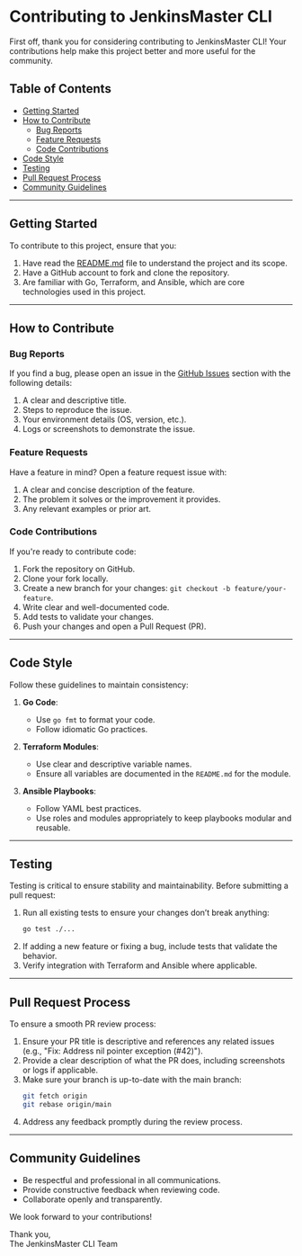 
# Contributing to JenkinsMaster CLI

First off, thank you for considering contributing to JenkinsMaster CLI! Your contributions help make this project better and more useful for the community.

## Table of Contents

- [Getting Started](#getting-started)
- [How to Contribute](#how-to-contribute)
  - [Bug Reports](#bug-reports)
  - [Feature Requests](#feature-requests)
  - [Code Contributions](#code-contributions)
- [Code Style](#code-style)
- [Testing](#testing)
- [Pull Request Process](#pull-request-process)
- [Community Guidelines](#community-guidelines)

---

## Getting Started

To contribute to this project, ensure that you:

1. Have read the [README.md](README.md) file to understand the project and its scope.
2. Have a GitHub account to fork and clone the repository.
3. Are familiar with Go, Terraform, and Ansible, which are core technologies used in this project.

---

## How to Contribute

### Bug Reports

If you find a bug, please open an issue in the [GitHub Issues](https://github.com/mamrezb/jenkinsmaster-cli/issues) section with the following details:

1. A clear and descriptive title.
2. Steps to reproduce the issue.
3. Your environment details (OS, version, etc.).
4. Logs or screenshots to demonstrate the issue.

### Feature Requests

Have a feature in mind? Open a feature request issue with:

1. A clear and concise description of the feature.
2. The problem it solves or the improvement it provides.
3. Any relevant examples or prior art.

### Code Contributions

If you're ready to contribute code:

1. Fork the repository on GitHub.
2. Clone your fork locally.
3. Create a new branch for your changes: `git checkout -b feature/your-feature`.
4. Write clear and well-documented code.
5. Add tests to validate your changes.
6. Push your changes and open a Pull Request (PR).

---

## Code Style

Follow these guidelines to maintain consistency:

1. **Go Code**:
   - Use `go fmt` to format your code.
   - Follow idiomatic Go practices.

2. **Terraform Modules**:
   - Use clear and descriptive variable names.
   - Ensure all variables are documented in the `README.md` for the module.

3. **Ansible Playbooks**:
   - Follow YAML best practices.
   - Use roles and modules appropriately to keep playbooks modular and reusable.

---

## Testing

Testing is critical to ensure stability and maintainability. Before submitting a pull request:

1. Run all existing tests to ensure your changes don’t break anything:
   ```bash
   go test ./...
   ```
2. If adding a new feature or fixing a bug, include tests that validate the behavior.
3. Verify integration with Terraform and Ansible where applicable.

---

## Pull Request Process

To ensure a smooth PR review process:

1. Ensure your PR title is descriptive and references any related issues (e.g., "Fix: Address nil pointer exception (#42)").
2. Provide a clear description of what the PR does, including screenshots or logs if applicable.
3. Make sure your branch is up-to-date with the main branch: 
   ```bash
   git fetch origin
   git rebase origin/main
   ```
4. Address any feedback promptly during the review process.

---

## Community Guidelines

- Be respectful and professional in all communications.
- Provide constructive feedback when reviewing code.
- Collaborate openly and transparently.

We look forward to your contributions!

Thank you,  
The JenkinsMaster CLI Team